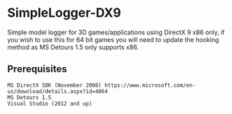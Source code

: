 # SimpleLogger-DX9
Simple model logger for 3D games/applications using DirectX 9 x86 only, if you wish to use this for 64 bit games you will need to update the hooking method as MS Detours 1.5 only supports x86.

## Prerequisites
```
MS DirectX SDK (November 2008) https://www.microsoft.com/en-us/download/details.aspx?id=4064
MS Detours 1.5
Visual Studio (2012 and up)
```
